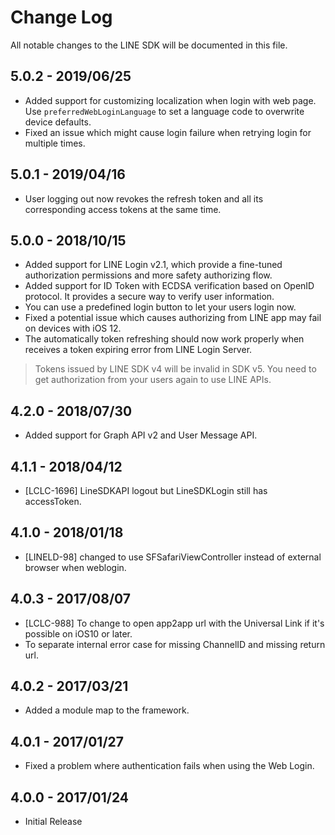 # Change Log

All notable changes to the LINE SDK will be documented in this file.

## 5.0.2 - 2019/06/25

* Added support for customizing localization when login with web page. Use `preferredWebLoginLanguage` to set a language code to overwrite device defaults.
* Fixed an issue which might cause login failure when retrying login for multiple times.

## 5.0.1 - 2019/04/16

* User logging out now revokes the refresh token and all its corresponding access tokens at the same time.

## 5.0.0 - 2018/10/15

* Added support for LINE Login v2.1, which provide a fine-tuned authorization permissions and more safety authorizing flow. 
* Added support for ID Token with ECDSA verification based on OpenID protocol. It provides a secure way to verify user information.
* You can use a predefined login button to let your users login now.
* Fixed a potential issue which causes authorizing from LINE app may fail on devices with iOS 12.
* The automatically token refreshing should now work properly when receives a token expiring error from LINE Login Server.

> Tokens issued by LINE SDK v4 will be invalid in SDK v5. You need to get authorization from your users again to use LINE APIs.

## 4.2.0 - 2018/07/30

* Added support for Graph API v2 and User Message API.

## 4.1.1 - 2018/04/12

* [LCLC-1696] LineSDKAPI logout but LineSDKLogin still has accessToken.

## 4.1.0 - 2018/01/18

* [LINELD-98] changed to use SFSafariViewController instead of external browser when weblogin.

## 4.0.3 - 2017/08/07

* [LCLC-988] To change to open app2app url with the Universal Link if it's possible on iOS10 or later.
* To separate internal error case for missing ChannelID and missing return url.

## 4.0.2 - 2017/03/21

* Added a module map to the framework.

## 4.0.1 - 2017/01/27

* Fixed a problem where authentication fails when using the Web Login.

## 4.0.0 - 2017/01/24

* Initial Release
